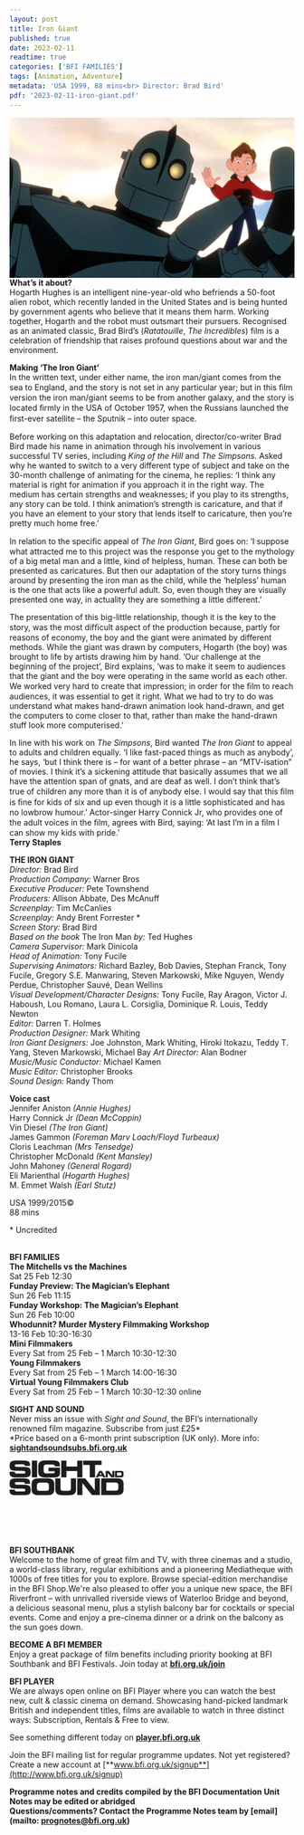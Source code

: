 ```yaml
---
layout: post
title: Iron Giant
published: true
date: 2023-02-11
readtime: true
categories: ['BFI FAMILIES']
tags: [Animation, Adventure]
metadata: 'USA 1999, 88 mins<br> Director: Brad Bird'
pdf: '2023-02-11-iron-giant.pdf'
---
```


<img style="float: left;" src="/img/iron giant.png"><br><br>

**What’s it about?**  
Hogarth Hughes is an intelligent nine-year-old who befriends a 50-foot alien robot, which recently landed in the United States and is being hunted by government agents who believe that it means them harm. Working together, Hogarth and the robot must outsmart their pursuers. Recognised as an animated classic, Brad Bird’s (_Ratatouille_, _The Incredibles_) film is a celebration of friendship that raises profound questions about war and the environment.  

**Making ‘The Iron Giant’**  
In the written text, under either name, the iron man/giant comes from the sea to England, and the story is not set in any particular year; but in this ﬁlm version the iron man/giant seems to be from another galaxy, and the story is located ﬁrmly in the USA of October 1957, when the Russians launched the ﬁrst-ever satellite – the Sputnik – into outer space.

Before working on this adaptation and relocation, director/co-writer Brad Bird made his name in animation through his involvement in various successful TV series, including _King of the Hill_ and _The Simpsons_. Asked why he wanted to switch to a very different type of subject and take on the 30-month challenge of animating for the cinema, he replies: ‘I think any material is right for animation if you approach it in the right way. The medium has certain strengths and weaknesses; if you play to its strengths, any story can be told. I think animation’s strength is caricature, and that if you have an element to your story that lends itself to caricature, then you’re pretty much home free.’

In relation to the speciﬁc appeal of _The Iron Giant_, Bird goes on: ‘I suppose what attracted me to this project was the response you get to the mythology of a big metal man and a little, kind of helpless, human. These can both be presented as caricatures. But then our adaptation of the story turns things around by presenting the iron man as the child, while the ‘helpless’ human is the one that acts like a powerful adult. So, even though they are visually presented one way, in actuality they are something a little different.’

The presentation of this big-little relationship, though it is the key to the story, was the most difﬁcult aspect of the production because, partly for reasons of economy, the boy and the giant were animated by different methods. While the giant was drawn by computers, Hogarth (the boy) was brought to life by artists drawing him by hand. ‘Our challenge at the beginning of the project’, Bird explains, ‘was to make it seem to audiences that the giant and the boy were operating in the same world as each other. We worked very hard to create that impression; in order for the ﬁlm to reach audiences, it was essential to get it right. What we had to try to do was understand what makes hand-drawn animation look hand-drawn, and get the computers to come closer to that, rather than make the hand-drawn stuff look more computerised.’

In line with his work on _The Simpsons_, Bird wanted _The Iron Giant_ to appeal to adults and children equally. ‘I like fast-paced things as much as anybody’, he says, ‘but I think there is – for want of a better phrase – an “MTV-isation” of movies. I think it’s a sickening attitude that basically assumes that we all have the attention span of gnats, and are deaf as well. I don’t think that’s true of children any more than it is of anybody else. I would say that this ﬁlm is ﬁne for kids of six and up even though it is a little sophisticated and has no lowbrow humour.’ Actor-singer Harry Connick Jr, who provides one of the adult voices in the ﬁlm, agrees with Bird, saying: ‘At last I’m in a ﬁlm I can show my kids with pride.’  
**Terry Staples**  

**THE IRON GIANT**  
_Director:_ Brad Bird  
_Production Company:_ Warner Bros  
_Executive Producer:_ Pete Townshend  
_Producers:_ Allison Abbate, Des McAnuff  
_Screenplay:_ Tim McCanlies  
_Screenplay:_ Andy Brent Forrester *  
_Screen Story:_ Brad Bird  
_Based on the book_ The Iron Man _by:_ Ted Hughes  
_Camera Supervisor:_ Mark Dinicola  
_Head of Animation:_ Tony Fucile  
_Supervising Animators:_ Richard Bazley, Bob Davies, Stephan Franck, Tony Fucile, Gregory S.E. Manwaring, Steven Markowski, Mike Nguyen, Wendy Perdue, Christopher Sauvé, Dean Wellins  
_Visual Development/Character Designs:_ Tony Fucile, Ray Aragon, Victor J. Haboush, Lou Romano, Laura L. Corsiglia, Dominique R. Louis, Teddy Newton  
_Editor:_ Darren T. Holmes  
_Production Designer:_ Mark Whiting  
_Iron Giant Designers:_ Joe Johnston, Mark Whiting, Hiroki Itokazu, Teddy T. Yang, Steven Markowski, Michael Bay _Art Director:_ Alan Bodner  
_Music/Music Conductor:_ Michael Kamen  
_Music Editor:_ Christopher Brooks  
_Sound Design:_ Randy Thom  

**Voice cast**  
Jennifer Aniston _(Annie Hughes)_  
Harry Connick Jr _(Dean McCoppin)_  
Vin Diesel _(The Iron Giant)_  
James Gammon _(Foreman Marv Loach/Floyd Turbeaux)_  
Cloris Leachman _(Mrs Tensedge)_  
Christopher McDonald _(Kent Mansley)_  
John Mahoney _(General Rogard)_  
Eli Marienthal _(Hogarth Hughes)_  
M. Emmet Walsh _(Earl Stutz)_

  
USA 1999/2015©  
88 mins  

\* Uncredited  
<br>

**BFI FAMILIES**  
**The Mitchells vs the Machines**  
Sat 25 Feb 12:30  
**Funday Preview: The Magician’s Elephant**  
Sun 26 Feb 11:15  
**Funday Workshop: The Magician’s Elephant**  
Sun 26 Feb 10:00  
**Whodunnit? Murder Mystery Filmmaking Workshop**  
13-16 Feb 10:30-16:30  
**Mini Filmmakers**  
Every Sat from 25 Feb – 1 March 10:30-12:30  
**Young Filmmakers**  
Every Sat from 25 Feb – 1 March 14:00-16:30  
**Virtual Young Filmmakers Club**  
Every Sat from 25 Feb – 1 March 10:30-12:30 online  

**SIGHT AND SOUND**<br>
Never miss an issue with _Sight and Sound_, the BFI’s internationally renowned film magazine. Subscribe from just £25*<br>
*Price based on a 6-month print subscription (UK only). More info: [**sightandsoundsubs.bfi.org.uk**](https://sightandsoundsubs.bfi.org.uk/subscribe)

<img style="float: left;" src="/img/sight-and-sound.jpg" width="40%" height="40%"><br><br><br><br><br><br><br><br>

**BFI SOUTHBANK**  
Welcome to the home of great film and TV, with three cinemas and a studio, a world-class library, regular exhibitions and a pioneering Mediatheque with 1000s of free titles for you to explore. Browse special-edition merchandise in the BFI Shop.We&#39;re also pleased to offer you a unique new space, the BFI Riverfront – with unrivalled riverside views of Waterloo Bridge and beyond, a delicious seasonal menu, plus a stylish balcony bar for cocktails or special events. Come and enjoy a pre-cinema dinner or a drink on the balcony as the sun goes down.  

**BECOME A BFI MEMBER**  
Enjoy a great package of film benefits including priority booking at BFI Southbank and BFI Festivals. Join today at [**bfi.org.uk/join**](http://www.bfi.org.uk/join)  

**BFI PLAYER**  
 We are always open online on BFI Player where you can watch the best new, cult &amp; classic cinema on demand. Showcasing hand-picked landmark British and independent titles, films are available to watch in three distinct ways: Subscription, Rentals &amp; Free to view.  

See something different today on [**player.bfi.org.uk**](https://player.bfi.org.uk)  

Join the BFI mailing list for regular programme updates. Not yet registered? Create a new account at [**www.bfi.org.uk/signup**](http://www.bfi.org.uk/signup)

**Programme notes and credits compiled by the BFI Documentation Unit  
Notes may be edited or abridged  
Questions/comments? Contact the Programme Notes team by [email](mailto: prognotes@bfi.org.uk)**
<!--stackedit_data:
eyJoaXN0b3J5IjpbNjkxMjUzOTAxLDExMjgyMjM2NDNdfQ==
-->
